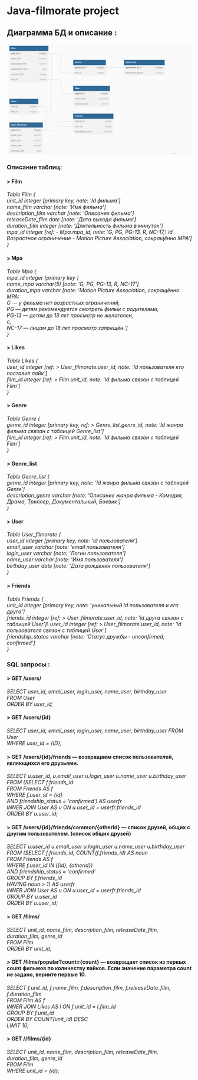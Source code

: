 # Java-filmorate project
## Диаграмма БД и описание :
![Диаграмма БД](https://github.com/SAleksandrEr/java-filmorate/blob/main/Filmorate_DB_diagram.png)
### Описание таблиц:
#### > Film

_Table Film {\
   unit_id integer [primary key, note: 'Id фильма']\
   name_film varchar [note: 'Имя фильма']\
   description_film varchar [note: 'Описание фильма']\
   releaseDate_film date [note: 'Дата выхода фильма']\
   duration_film  integer [note: 'Длительность фильма в минутах']\
   mpa_id integer [ref: - Mpa.mpa_id, note: 'G, PG, PG-13, R, NC-17,\ 
   id Возрастное ограничение - Motion Picture Association, сокращённо МРА']\
}_
#### > Mpa
_Table Mpa {\
 mpa_id integer [primary key ]\
 name_mpa varchar(5) [note: 'G, PG, PG-13, R, NC-17']\
 duration_mpa varchar [note: 'Motion Picture Association, сокращённо МРА:\
 G — у фильма нет возрастных ограничений,\
 PG — детям рекомендуется смотреть фильм с родителями,\
 PG-13 — детям до 13 лет просмотр не желателен,\
 c,\
 NC-17 — лицам до 18 лет просмотр запрещён.']\
}_

#### > Likes

_Table Likes {\
  user_id integer  [ref: > User_filmorate.user_id, note: 'Id пользователя кто поставил лайк']\
  film_id integer [ref: > Film.unit_id, note: 'Id фильма связан с таблицей Film']\
}_

#### > Genre

_Table Genre {\
  genre_id integer [primary key, ref: > Genre_list.genre_id, note: 'Id жанра фильма связан с таблицей Genre_list']\
  film_id integer [ref: > Film.unit_id, note: 'Id фильма связан с таблицей Film']\
}_

#### > Genre_list
_Table Genre_list {\
  genre_id integer [primary key, note: 'Id жанра фильма связан с таблицей Genre']\
  description_genre varchar [note: 'Описание жанра фильма - Комедия, Драма, Триллер, Документальный, Боевик']\
}_

#### > User

_Table User_filmorate {\
  user_id integer [primary key, note: 'Id пользователя']\
  email_user varchar [note: 'email пользователя']\
  login_user varchar [note: 'Логин пользователя']\
  name_user varchar  [note: 'Имя пользователя']\
  birthday_user date [note: 'Дата рождения пользователя']\
}_

#### > Friends

_Table Friends {\
  unit_id integer [primary key, note: 'уникальный id пользователя и его друга']\
  friends_id integer [ref: > User_filmorate.user_id, note: 'id друга связан с таблицей User']\ 
  user_id integer [ref: > User_filmorate.user_id, note: 'id пользователя связан с таблицей User']\
  friendship_status varchar [note: 'Статус дружбы - unconfirmed, confirmed']\
}_

### SQL запросы :

#### > GET /users/

_SELECT user_id,
        email_user,
        login_user,
        name_user,
        birthday_user\
FROM User\
ORDER BY user_id;_ 

#### > GET /users/{id}

_SELECT user_id,
        email_user,
        login_user,
        name_user,
        birthday_user
FROM User\
WHERE user_id = {ID};_

#### > GET /users/{id}/friends — возвращаем список пользователей, являющихся его друзьями.

_SELECT u.user_id,
        u.email_user
        u.login_user
        u.name_user
        u.birthday_user\
FROM (SELECT f.friends_id\
FROM Friends AS f\
WHERE f.user_id = {id}\
      AND friendship_status = 'confirmed') AS userfr\
INNER JOIN User AS u ON u.user_id = userfr.friends_id\
ORDER BY u.user_id;_

#### > GET /users/{id}/friends/common/{otherId} — список друзей, общих с другим пользователем. (список общих друзей)

_SELECT u.user_id
        u.email_user
        u.login_user
        u.name_user
        u.birthday_user
FROM (SELECT f.friends_id,
       COUNT(f.friends_id) AS noun\
FROM Friends AS f\
WHERE f.user_id IN ({id}, {otherid})\
      AND friendship_status = 'confirmed'\
GROUP BY f.friends_id\
HAVING noun > 1) AS userfr\
INNER JOIN User AS u ON u.user_id = userfr.friends_id\
GROUP BY u.user_id\
ORDER BY u.user_id;_

#### > GET /films/

_SELECT unit_id, 
       name_film,
       description_film,
       releaseDate_film,
       duration_film,
       genre_id\
FROM Film\
ORDER BY unit_id;_ 

#### > GET /films/popular?count={count} — возвращает список из первых count фильмов по количеству лайков. Если значение параметра count не задано, верните первые 10.

_SELECT f.unit_id, 
        f.name_film,
        f.description_film,
        f.releaseDate_film,
        f.duration_film\
FROM Film AS f\
INNER JOIN Likes AS l ON f.unit_id = l.film_id\
GROUP BY f.unit_id\
ORDER BY COUNT(unit_id) DESC\
LIMIT 10;_

#### > GET //films/{id}

_SELECT unit_id, 
        name_film,
        description_film,
        releaseDate_film,
        duration_film,
        genre_id\
FROM Film\
WHERE unit_id = {id};_


